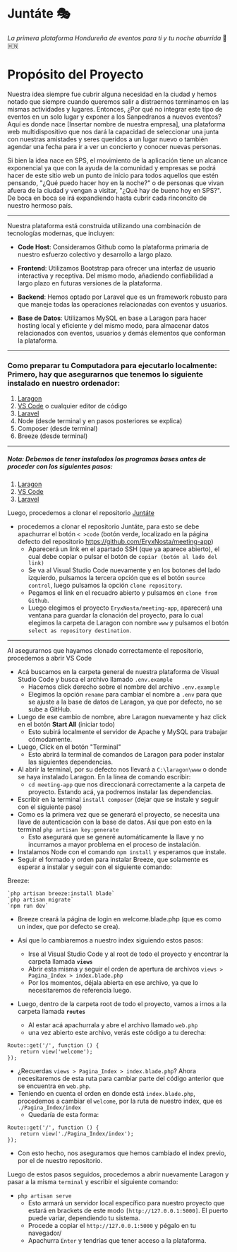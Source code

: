 # Juntáte 🎭
*La primera plataforma Hondureña de eventos para ti y tu noche aburrida* 🌃 🇭🇳


# Propósito del Proyecto

Nuestra idea siempre fue cubrir alguna necesidad en la ciudad y hemos notado que siempre cuando queremos salir a distraernos terminamos en las mismas actividades y lugares. Entonces, ¿Por qué no integrar este tipo de eventos en un solo lugar y exponer a los Sanpedranos a nuevos eventos? Aquí es donde nace [Insertar nombre de nuestra empresa], una plataforma web multidispositivo que nos dará la capacidad de seleccionar una junta con nuestras amistades y seres queridos a un lugar nuevo o también agendar una fecha para ir a ver un concierto y conocer nuevas personas. 

Si bien la idea nace en SPS, el movimiento de la aplicación tiene un alcance exponencial ya que con la ayuda de la comunidad y empresas se podrá hacer de este sitio web un punto de inicio para todos aquellos que estén pensando, "¿Qué puedo hacer hoy en la noche?" o de personas que vivan afuera de la ciudad y vengan a visitar, "¿Qué hay de bueno hoy en SPS?". De boca en boca se irá expandiendo hasta cubrir cada rinconcito de nuestro hermoso país. 

___

Nuestra plataforma está construida utilizando una combinación de tecnologías modernas, que incluyen:

- **Code Host**: Consideramos Github como la plataforma primaria de nuestro esfuerzo colectivo y desarrollo a largo plazo. 

- **Frontend**: Utilizamos Bootstrap para ofrecer una interfaz de usuario interactiva y receptiva. Del mismo modo, añadiendo confiabilidad a largo plazo en futuras versiones de la plataforma. 

- **Backend**: Hemos optado por Laravel que es un framework robusto para que maneje todas las operaciones relacionadas con eventos y usuarios.

- **Base de Datos**: Utilizamos MySQL en base a Laragon para hacer hosting local y eficiente y del mismo modo, para almacenar datos relacionados con eventos, usuarios y demás elementos que conforman la plataforma. 

___

### Como preparar tu Computadora para ejecutarlo localmente: Primero, hay que asegurarnos que tenemos lo siguiente instalado en nuestro ordenador: 

1. [Laragon](https://laragon.org/index.html)
2. [VS Code](https://code.visualstudio.com) o cualquier editor de código
3. [Laravel](https://laravel.com)
4. Node (desde terminal y en pasos posteriores se explica)
5. Composer (desde terminal)
6. Breeze (desde terminal)
___

##### _Nota:_ Debemos de tener instalados los programas bases antes de proceder con los siguientes pasos:
1. [Laragon](https://laragon.org/index.html)
2. [VS Code](https://code.visualstudio.com) 
3. [Laravel](https://laravel.com) 

Luego, procedemos a clonar el repositorio [Juntáte](https://github.com/EryxNosta/meeting-app)

+ procedemos a clonar el repositorio Juntáte, para esto se debe apachurrar el botón `< >code` (botón verde, localizado en la página defecto del repositorio https://github.com/EryxNosta/meeting-app)
    -  Aparecerá un link en el apartado SSH (que ya aparece abierto), el cual debe copiar o pulsar el botón de `copiar (botón al lado del link)`
    -  Se va al Visual Studio Code nuevamente y en los botones del lado izquierdo, pulsamos la tercera opción que es el botón `source control`, luego pulsamos la opción `clone repository`.
    - Pegamos el link en el recuadro abierto y pulsamos en `clone from Github`.
    - Luego elegimos el proyecto `EryxNosta/meeting-app`, aparecerá una ventana para guardar la clonación del proyecto, para lo cual elegimos la carpeta de Laragon con nombre `www` y pulsamos el botón `select as repository destination`.

***

Al asegurarnos que hayamos clonado correctamente el repositorio, procedemos a abrir VS Code

+ Acá buscamos en la carpeta general de nuestra plataforma de Visual Studio Code y busca el archivo llamado `.env.example`
    - Hacemos click derecho sobre el nombre del archivo `.env.example`
    - Elegimos la opción `rename` para cambiar el nombre a `.env` para que se ajuste a la base de datos de Laragon, ya que por defecto, no se sube a GitHub.  
+ Luego de ese cambio de nombre, abre Laragon nuevamente y haz click en el botón **Start All** (iniciar todo)
  - Esto subirá localmente el servidor de Apache y MySQL para trabajar cómodamente.
+  Luego, Click en el botón "Terminal"
    - Esto abrirá la terminal de comandos de Laragon para poder instalar las siguientes dependencias. 
+  Al abrir la terminal, por su defecto nos llevará a `C:\laragon\www` o donde se haya instalado Laragon. En la línea de comando escribir:
    - `cd meeting-app` que nos direccionará correctamente a la carpeta de proyecto. Estando acá, ya podremos instalar las dependencias.       
+  Escribir en la terminal `install composer` (dejar que se instale y seguir con el siguiente paso)
+  Como es la primera vez que se generará el proyecto, se necesita una llave de autenticación con la base de datos. Así que pon esto en la terminal `php artisan key:generate`
    - Esto asegurará que se generé automáticamente la llave y no incurramos a mayor problema en el proceso de instalación.
+  Instalamos Node con el comando `npm install` y esperamos que instale.
+  Seguir el formado y orden para instalar Breeze, que solamente es esperar a instalar y seguir con el siguiente comando: 

Breeze:

    `php artisan breeze:install blade` 
    `php artisan migrate`
    `npm run dev`
+ Breeze creará la página de login en welcome.blade.php (que es como un index, que por defecto se crea).
+ Así que lo cambiaremos a nuestro index siguiendo estos pasos:
    - Irse al Visual Studio Code y al root de todo el proyecto y encontrar la carpeta llamada **`views`**
    - Abrir esta misma y seguir el orden de apertura de archivos `views > Pagina_Index > index.blade.php`
    - Por los momentos, déjala abierta en ese archivo, ya que lo necesitaremos de referencia luego.
 
+ Luego, dentro de la carpeta root de todo el proyecto, vamos a irnos a la carpeta llamada  **`routes`**
    - Al estar acá apachurrala y abre el archivo llamado `web.php`
    - una vez abierto este archivo, verás este código a tu derecha:  
```
Route::get('/', function () {
    return view('welcome');
});
```
+ ¿Recuerdas  `views > Pagina_Index > index.blade.php`? Ahora necesitaremos de esta ruta para cambiar parte del código anterior que se encuentra en `web.php`. 
+ Teniendo en cuenta el orden en donde está `index.blade.php`, procedemos a cambiar el `welcome`, por la ruta de nuestro index, que es `./Pagina_Index/index`
    - Quedaría de esta forma:
```
Route::get('/', function () {
    return view('./Pagina_Index/index');
});
```
+ Con esto hecho, nos aseguramos que hemos cambiado el index previo, por el de nuestro repositorio. 

Luego de estos pasos seguidos, procedemos a abrir nuevamente Laragon y pasar a la misma `terminal` y escribir el siguiente comando:
+ `php artisan serve`
    - Esto armará un servidor local específico para nuestro proyecto que estará en brackets de este modo `[http://127.0.0.1:5000]`. El puerto puede variar, dependiendo tu sistema.
    - Procede a copiar el `http://127.0.0.1:5000` y pégalo en tu navegador/
    - Apachurra `Enter` y tendrías que tener acceso a la plataforma. 
